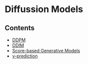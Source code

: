 # Diffussion Models

## Contents

- [DDPM](DDPM.md)
- [DDIM](DDIM.md)
- [Score-based Generative Models](SGM.md)
- [v-prediction](v-prediction.md)